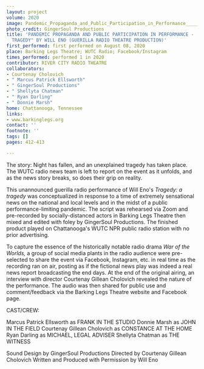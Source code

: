 ```yaml
---
layout: project
volume: 2020
image: Pandemic_Propaganda_and_Public_Participation_in_Performance_____TRAGEDY__a_tragedy__by_Will_Eno__Guerilla_Radio_Theatre_Production_--River_City_Radio_Theatre.jpg
photo_credit: GingerSoul Productions
title: 'PANDEMIC PROPAGANDA AND PUBLIC PARTICIPATION IN PERFORMANCE -  "TRAGEDY: A
  TRAGEDY" BY WILL ENO (GUERILLA RADIO THEATRE PRODUCTION)'
first_performed: first performed on August 08, 2020
place: Barking Legs Theatre; WUTC Radio; Facebook/Instagram
times_performed: performed 1 in 2020
contributor: RIVER CITY RADIO THEATRE
collaborators:
- Courtenay Cholovich
- " Marcus Patrick Ellsworth"
- " GingerSoul Productions"
- " Shellyta Chatman"
- " Ryan Darling"
- " Donnie Marsh"
home: Chattanooga, Tennessee
links:
- www.barkinglegs.org
contact: ''
footnote: ''
tags: []
pages: 412-413

---
```


The story: Night has fallen, and an unexplained tragedy has taken place. The WUTC radio news team is left to report on the event as it unfolds, and as the news story breaks, so does their grip on reality.

This unannounced guerilla radio performance of Will Eno's *Tragedy: a tragedy* was conceptualized in response to a time of extremely sensational news on the national and local levels and in the midst of a public performance-limiting pandemic. The script was rehearsed via Zoom and pre-recorded by socially-distanced actors in Barking Legs Theatre then mixed and edited with foley by GingerSoul Productions. The finished product played on Chattanooga's WUTC NPR public radio station with no prior advertising. 

To capture the essence of the historically notable radio drama *War of the Worlds,* a group of social media plants in the radio audience were pre-selected to share the event via Facebook, Instagram, etc. in real time as the recording ran on air, posting as if the fictional news play was indeed a real news report broadcasting the end days. At the end of the original airing, an interview with director Courtenay Gillean Cholovich revealed the nature of the performance. The audio was then shared for public use and comment/feedback via the Barking Legs Theatre website and Facebook page.

CAST/CREW:

Marcus Patrick Ellsworth as FRANK IN THE STUDIO
Donnie Marsh as JOHN IN THE FIELD
Courtenay Gillean Cholovich as CONSTANCE AT THE HOME
Ryan Darling as MICHAEL, LEGAL ADVISER
Shellyta Chatman as THE WITNESS

Sound Design by GingerSoul Productions
Directed by Courtenay Gillean Cholovich
Written and Produced with Permission by Will Eno
